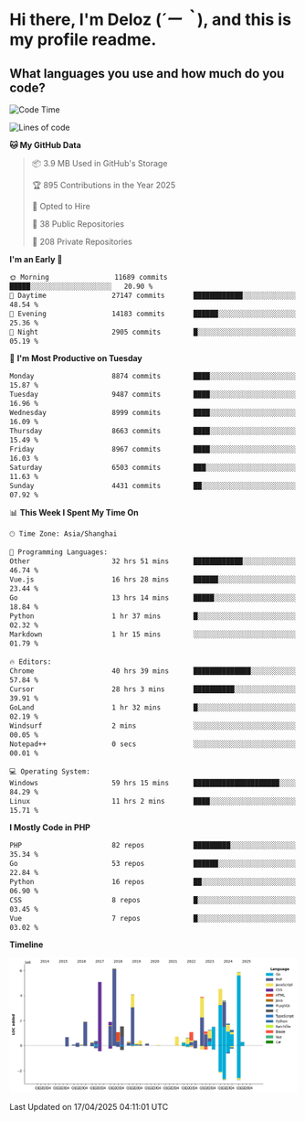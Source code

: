 # **Hi there, I'm Deloz (*´ー｀*), and this is my profile readme.**

## **What languages you use and how much do you code?**

<!--START_SECTION:waka-->
![Code Time](http://img.shields.io/badge/Code%20Time-6%2C167%20hrs%2022%20mins-blue)

![Lines of code](https://img.shields.io/badge/From%20Hello%20World%20I%27ve%20Written-52.5%20million%20lines%20of%20code-blue)

**🐱 My GitHub Data** 

> 📦 3.9 MB Used in GitHub's Storage 
 > 
> 🏆 895 Contributions in the Year 2025
 > 
> 💼 Opted to Hire
 > 
> 📜 38 Public Repositories 
 > 
> 🔑 208 Private Repositories 
 > 
**I'm an Early 🐤** 

```text
🌞 Morning                11689 commits       █████░░░░░░░░░░░░░░░░░░░░   20.90 % 
🌆 Daytime                27147 commits       ████████████░░░░░░░░░░░░░   48.54 % 
🌃 Evening                14183 commits       ██████░░░░░░░░░░░░░░░░░░░   25.36 % 
🌙 Night                  2905 commits        █░░░░░░░░░░░░░░░░░░░░░░░░   05.19 % 
```
📅 **I'm Most Productive on Tuesday** 

```text
Monday                   8874 commits        ████░░░░░░░░░░░░░░░░░░░░░   15.87 % 
Tuesday                  9487 commits        ████░░░░░░░░░░░░░░░░░░░░░   16.96 % 
Wednesday                8999 commits        ████░░░░░░░░░░░░░░░░░░░░░   16.09 % 
Thursday                 8663 commits        ████░░░░░░░░░░░░░░░░░░░░░   15.49 % 
Friday                   8967 commits        ████░░░░░░░░░░░░░░░░░░░░░   16.03 % 
Saturday                 6503 commits        ███░░░░░░░░░░░░░░░░░░░░░░   11.63 % 
Sunday                   4431 commits        ██░░░░░░░░░░░░░░░░░░░░░░░   07.92 % 
```


📊 **This Week I Spent My Time On** 

```text
🕑︎ Time Zone: Asia/Shanghai

💬 Programming Languages: 
Other                    32 hrs 51 mins      ████████████░░░░░░░░░░░░░   46.74 % 
Vue.js                   16 hrs 28 mins      ██████░░░░░░░░░░░░░░░░░░░   23.44 % 
Go                       13 hrs 14 mins      █████░░░░░░░░░░░░░░░░░░░░   18.84 % 
Python                   1 hr 37 mins        █░░░░░░░░░░░░░░░░░░░░░░░░   02.32 % 
Markdown                 1 hr 15 mins        ░░░░░░░░░░░░░░░░░░░░░░░░░   01.79 % 

🔥 Editors: 
Chrome                   40 hrs 39 mins      ██████████████░░░░░░░░░░░   57.84 % 
Cursor                   28 hrs 3 mins       ██████████░░░░░░░░░░░░░░░   39.91 % 
GoLand                   1 hr 32 mins        █░░░░░░░░░░░░░░░░░░░░░░░░   02.19 % 
Windsurf                 2 mins              ░░░░░░░░░░░░░░░░░░░░░░░░░   00.05 % 
Notepad++                0 secs              ░░░░░░░░░░░░░░░░░░░░░░░░░   00.01 % 

💻 Operating System: 
Windows                  59 hrs 15 mins      █████████████████████░░░░   84.29 % 
Linux                    11 hrs 2 mins       ████░░░░░░░░░░░░░░░░░░░░░   15.71 % 
```

**I Mostly Code in PHP** 

```text
PHP                      82 repos            █████████░░░░░░░░░░░░░░░░   35.34 % 
Go                       53 repos            ██████░░░░░░░░░░░░░░░░░░░   22.84 % 
Python                   16 repos            ██░░░░░░░░░░░░░░░░░░░░░░░   06.90 % 
CSS                      8 repos             █░░░░░░░░░░░░░░░░░░░░░░░░   03.45 % 
Vue                      7 repos             █░░░░░░░░░░░░░░░░░░░░░░░░   03.02 % 
```



**Timeline**

![Lines of Code chart](https://raw.githubusercontent.com/deloz/deloz/main/assets/bar_graph.png)


 Last Updated on 17/04/2025 04:11:01 UTC
<!--END_SECTION:waka-->

